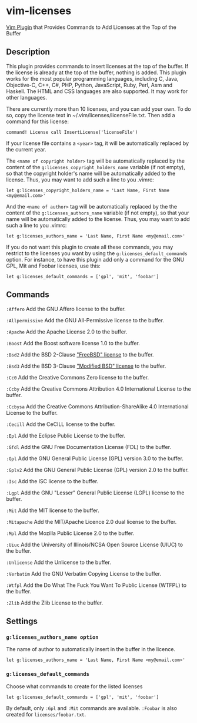 vim-licenses
============

[Vim Plugin][] that Provides Commands to Add Licenses at the Top of the Buffer

[Vim Plugin]: http://www.vim.org/scripts/script.php?script_id=4871

Description
-----------

This plugin provides commands to insert licenses at the top of the buffer.
If the license is already at the top of the buffer, nothing is added.
This plugin works for the most popular programming languages, including
C, Java, Objective-C, C++, C#, PHP, Python, JavaScript, Ruby, Perl, Asm and Haskell.
The HTML and CSS languages are also supported.
It may work for other languages.

There are currently more than 10 licenses, and you can add your own.
To do so, copy the license text in ~/.vim/licenses/licenseFile.txt.
Then add a command for this license:

```vim
command! License call InsertLicense('licenseFile')
```

If your license file contains a `<year>` tag, it will be automatically
replaced by the current year.

The `<name of copyright holder>` tag will be automatically replaced by the
content of the `g:licenses_copyright_holders_name` variable (if not empty), so that
the copyright holder's name will be automatically added to the license.
Thus, you may want to add such a line to you .vimrc:

```vim
let g:licenses_copyright_holders_name = 'Last Name, First Name <my@email.com>'
```

And the `<name of author>` tag will be automatically replaced by the the
content of the `g:licenses_authors_name` variable (if not empty), so that
your name will be automatically added to the license.
Thus, you may want to add such a line to you .vimrc:

```vim
let g:licenses_authors_name = 'Last Name, First Name <my@email.com>'
```

If you do not want this plugin to create all these commands, you may
restrict to the licenses you want by using the `g:licenses_default_commands`
option. For instance, to have this plugin add only a command for the GNU GPL,
Mit and Foobar licenses, use this:

```vim
let g:licenses_default_commands = ['gpl', 'mit', 'foobar']
```

Commands
--------

`:Affero`
    Add the GNU Affero license to the buffer.

`:Allpermissive`
    Add the GNU All-Permissive license to the buffer.

`:Apache`
    Add the Apache License 2.0 to the buffer.

`:Boost`
    Add the Boost software license 1.0 to the buffer.

`:Bsd2`
    Add the BSD 2-Clause ["FreeBSD" license](https://www.gnu.org/licenses/license-list.html#FreeBSD) to the buffer.

`:Bsd3`
    Add the BSD 3-Clause ["Modified BSD" license](https://www.gnu.org/licenses/license-list.html#ModifiedBSD) to the buffer.

`:Cc0`
    Add the Creative Commons Zero license to the buffer.

`:Ccby`
    Add the Creative Commons Attribution 4.0 International License to the buffer.

`:Ccbysa`
    Add the Creative Commons Attribution-ShareAlike 4.0 International License to
    the buffer.

`:Cecill`
    Add the CeCILL license to the buffer.

`:Epl`
    Add the Eclipse Public License to the buffer.

`:Gfdl`
    Add the GNU Free Documentation License (FDL) to the buffer.

`:Gpl`
    Add the GNU General Public License (GPL) version 3.0 to the buffer.

`:Gplv2`
    Add the GNU General Public License (GPL) version 2.0 to the buffer.

`:Isc`
    Add the ISC license to the buffer.

`:Lgpl`
    Add the GNU "Lesser" General Public License (LGPL) license to the buffer.

`:Mit`
    Add the MIT license to the buffer.

`:Mitapache`
    Add the MIT/Apache Licence 2.0 dual license to the buffer.

`:Mpl`
    Add the Mozilla Public License 2.0 to the buffer.

`:Uiuc`
    Add the University of Illinois/NCSA Open Source License (UIUC) to the buffer.

`:Unlicense`
    Add the Unlicense to the buffer.

`:Verbatim`
    Add the GNU Verbatim Copying License to the buffer.

`:Wtfpl`
    Add the Do What The Fuck You Want To Public License (WTFPL) to the buffer.

`:Zlib`
    Add the Zlib License to the buffer.

Settings
--------

### `g:licenses_authors_name option`

The name of author to automatically insert in the buffer in the licence.

```vim
let g:licenses_authors_name = 'Last Name, First Name <my@email.com>'
```

### `g:licenses_default_commands`

Choose what commands to create for the listed licenses

```vim
let g:licenses_default_commands = ['gpl', 'mit', 'foobar']
```

By default, only `:Gpl` and `:Mit` commands are available. `:Foobar` is also created for `licenses/foobar.txt`.
